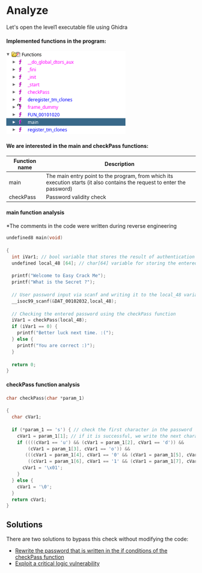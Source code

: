 # Analyze
Let's open the level1 executable file using Ghidra

#### Implemented functions in the program:
![functions.png](images/functions.png)

#### We are interested in the **main and checkPass** functions:

| Function name | Description                                                                                                               |
|---------------|---------------------------------------------------------------------------------------------------------------------------|
| main          | The main entry point to the program, from which its execution starts (it also contains the request to enter the password) |
| checkPass     | Password validity check                                                                                                   |

#### main function analysis
*The comments in the code were written during reverse engineering
```cpp
undefined8 main(void)

{
  int iVar1; // bool variable that stores the result of authentication
  undefined local_48 [64]; // сhar[64] variable for storing the entered user password for further verification (maximum size 64).
  
  printf("Welcome to Easy Crack Me");
  printf("What is the Secret ?");
  
  // User password input via scanf and writing it to the local_48 variable
  __isoc99_scanf(&DAT_00102032,local_48);
  
  // Checking the entered password using the checkPass function
  iVar1 = checkPass(local_48);
  if (iVar1 == 0) {
    printf("Better luck next time. :(");
  } else {
    printf("You are correct :)");
  }
  
  return 0;
}
```

#### checkPass function analysis
```cpp
char checkPass(char *param_1)

{
  char cVar1;
  
  if (*param_1 == 's') { // check the first character in the password
    cVar1 = param_1[1]; // if it is successful, we write the next character to the variable for further comparisons
    if ((((cVar1 == 'u') && (cVar1 = param_1[2], cVar1 == 'd')) &&
        (cVar1 = param_1[3], cVar1 == 'o')) &&
       (((cVar1 = param_1[4], cVar1 == '0' && (cVar1 = param_1[5], cVar1 == 'x')) &&
        ((cVar1 = param_1[6], cVar1 == '1' && (cVar1 = param_1[7], cVar1 == '8')))))) {
      cVar1 = '\x01';
    }
  } else {
    cVar1 = '\0';
  }
  return cVar1;
}
```
## Solutions
There are two solutions to bypass this check without modifying the code:
- [Rewrite the password that is written in the if conditions of the checkPass function](solution1.md)
- [Exploit a critical logic vulnerability](./solution2.md)